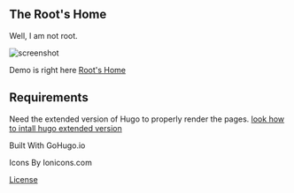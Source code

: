 The Root's Home
---
Well, I am not root.

![screenshot](https://github.com/rmsubekti/the-roots-home/raw/master/images/tn.png)


Demo is right here [Root's Home](https://rmsubekti.github.io/the-roots-home/)

Requirements
---
Need the extended version of Hugo to properly render the pages.
[look how to intall hugo extended version](https://gohugo.io/getting-started/installing/)

Built With GoHugo.io

Icons By Ionicons.com

[License](https://raw.githubusercontent.com/rmsubekti/the-roots-home/master/LICENSE)